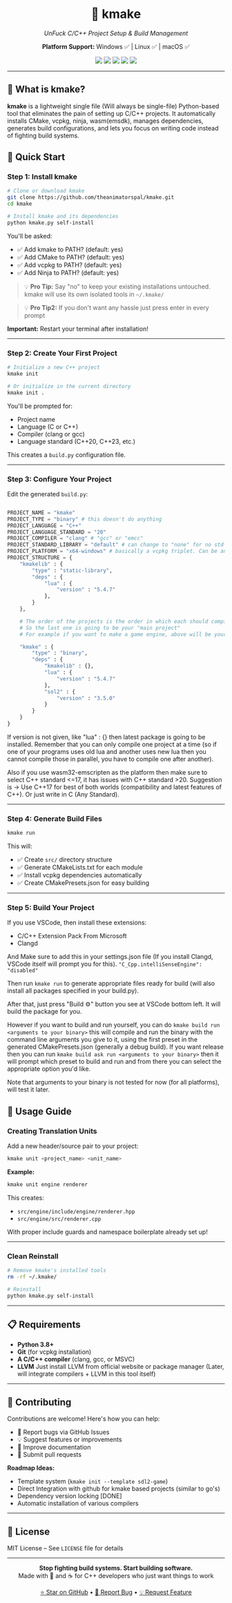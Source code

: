<h1 align="center">🔨 kmake</h1>
<p align="center"><i>UnFuck C/C++ Project Setup & Build Management</i></p>
<p align="center"><b>Platform Support:</b> Windows ✅ | Linux ✅ | macOS ✅</p>

<p align="center">
  <img src="https://img.shields.io/badge/cmake-automatic-blue?style=flat-square&logo=cmake" />
  <img src="https://img.shields.io/badge/vcpkg-integrated-green?style=flat-square&logo=vcpkg" />
  <img src="https://img.shields.io/badge/setup-minutes-orange?style=flat-square&logo=clockify" />
  <img src="https://img.shields.io/badge/dependencies-painless-success?style=flat-square&logo=dependabot" />
  <img src="https://img.shields.io/badge/boilerplate-eliminated-critical?style=flat-square&logo=deletedotme" />
</p>

---

## 🎯 What is kmake?

**kmake** is a lightweight single file (Will always be single-file) Python-based tool that eliminates the pain of setting up C/C++ projects. It automatically installs CMake, vcpkg, ninja, wasm(emsdk), manages dependencies, generates build configurations, and lets you focus on writing code instead of fighting build systems.

## 🚀 Quick Start

### Step 1: Install kmake

```bash
# Clone or download kmake
git clone https://github.com/theanimatorspal/kmake.git
cd kmake

# Install kmake and its dependencies
python kmake.py self-install
```

You'll be asked:
- ✅ Add kmake to PATH? (default: yes)
- ✅ Add CMake to PATH? (default: yes)
- ✅ Add vcpkg to PATH? (default: yes)
- ✅ Add Ninja to PATH? (default: yes)

> 💡 **Pro Tip:** Say "no" to keep your existing installations untouched. kmake will use its own isolated tools in `~/.kmake/`

> 💡 **Pro Tip2:** If you don't want any hassle just press enter in every prompt

**Important:** Restart your terminal after installation!

---

### Step 2: Create Your First Project

```bash
# Initialize a new C++ project
kmake init

# Or initialize in the current directory
kmake init .
```

You'll be prompted for:
- Project name
- Language (C or C++)
- Compiler (clang or gcc)
- Language standard (C++20, C++23, etc.)

This creates a `build.py` configuration file.

---

### Step 3: Configure Your Project

Edit the generated `build.py`:

```python

PROJECT_NAME = "kmake"
PROJECT_TYPE = "binary" # this doesn't do anything
PROJECT_LANGUAGE = "C++"
PROJECT_LANGUAGE_STANDARD = "20"
PROJECT_COMPILER = "clang" # "gcc" or "emcc"
PROJECT_STANDARD_LIBRARY = "default" # can change to "none" for no std library
PROJECT_PLATFORM = "x64-windows" # basically a vcpkg triplet. Can be any one from vcpkg's supported triplets like x64-windows, x64-windows-static, x64-linux (untested), x64-linux-dynamic (untested), x64-osx(untested), arm64-android (will be supported later), wasm32-emscripten (untested), etc.
PROJECT_STRUCTURE = {
    "kmakelib" : {
        "type" : "static-library",
        "deps" : {
            "lua" : {
                "version" : "5.4.7" 
            },
        }
    },

    # The order of the projects is the order in which each should compile
    # So the last one is going to be your "main project"
    # For example if you want to make a game engine, above will be your engine library and below will be your game.

    "kmake" : {
        "type" : "binary",
        "deps" : {
            "kmakelib" : {},
            "lua" : {
                "version" : "5.4.7"
            },        
            "sol2" : {
                "version" : "3.5.0"
            }
        }
    }
}
```

If version is not given, like "lua" : {} then latest package is going to be installed. Remember that you can only compile one project at a time (so if one of your programs uses old lua and another uses new lua then you cannot compile those in parallel, you have to compile one after another).


Also if you use wasm32-emscripten as the platform then make sure to select C++ standard <=17, it has issues with C++ standard >20.
Suggestion is -> Use C++17 for best of both worlds (compatibility and latest features of C++). Or just write in C (Any Standard).


---

### Step 4: Generate Build Files

```bash
kmake run
```

This will:
- ✅ Create `src/` directory structure
- ✅ Generate CMakeLists.txt for each module
- ✅ Install vcpkg dependencies automatically
- ✅ Create CMakePresets.json for easy building

---

### Step 5: Build Your Project

If you use VSCode, then install these extensions:

* C/C++ Extension Pack From Microsoft
* Clangd

And Make sure to add this in your settings.json file (If you install Clangd, VSCode itself will prompt you for this).
` "C_Cpp.intelliSenseEngine": "disabled" `

Then run `kmake run` to generate appropriate files ready for build (will also install all packages specified in your build.py).

After that, just press "Build ⚙️" button you see at VSCode bottom left. It will build the package for you.

However if you want to build and run yourself, you can do `kmake build run <arguments to your binary>` this will compile and run the binary with the command line arguments you give to it, using the first preset in the generated CMakePresets.json (generally a debug build). If you want release then you can run `kmake build ask run <arguments to your binary>` then it will prompt which preset to build and run and from there you can select the appropriate option you'd like.

Note that arguments to your binary is not tested for now (for all platforms), will test it later.

## 📖 Usage Guide

### Creating Translation Units

Add a new header/source pair to your project:

```bash
kmake unit <project_name> <unit_name>
```

**Example:**
```bash
kmake unit engine renderer
```

This creates:
- `src/engine/include/engine/renderer.hpp`
- `src/engine/src/renderer.cpp`

With proper include guards and namespace boilerplate already set up!

---

### Clean Reinstall

```bash
# Remove kmake's installed tools
rm -rf ~/.kmake/

# Reinstall
python kmake.py self-install
```

---

## 📋 Requirements

- **Python 3.8+**
- **Git** (for vcpkg installation)
- **A C/C++ compiler** (clang, gcc, or MSVC)
- **LLVM** Just install LLVM from official website or package manager (Later, will integrate compilers + LLVM in this tool itself)

---

## 🤝 Contributing

Contributions are welcome! Here's how you can help:

- 🐛 Report bugs via GitHub Issues
- 💡 Suggest features or improvements
- 📝 Improve documentation
- 🔧 Submit pull requests

**Roadmap Ideas:**
- Template system (`kmake init --template sdl2-game`)
- Direct Integration with github for kmake based projects (similar to go's)
- Dependency version locking [DONE]
- Automatic installation of various compilers

---

## 📜 License

MIT License – See `LICENSE` file for details

---

<p align="center">
  <b>Stop fighting build systems. Start building software.</b><br/>
  Made with 💪 and ☕ for C++ developers who just want things to work
</p>

<p align="center">
  <a href="https://github.com/yourusername/kmake">⭐ Star on GitHub</a> •
  <a href="https://github.com/yourusername/kmake/issues">🐛 Report Bug</a> •
  <a href="https://github.com/yourusername/kmake/issues">💡 Request Feature</a>
</p>
